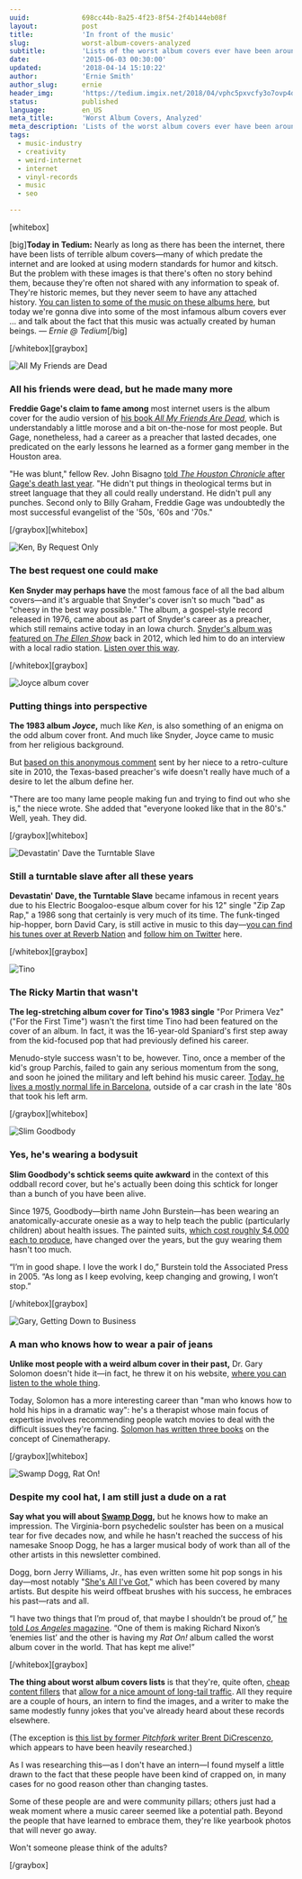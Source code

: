 ```yaml
---
uuid:             698cc44b-8a25-4f23-8f54-2f4b144eb08f
layout:           post
title:            'In front of the music'
slug:             worst-album-covers-analyzed
subtitle:         'Lists of the worst album covers ever have been around forever, but often it''s the images that spread—not the stories behind the albums. Let''s fix that.'
date:             '2015-06-03 00:30:00'
updated:          '2018-04-14 15:10:22'
author:           'Ernie Smith'
author_slug:      ernie
header_img:       'https://tedium.imgix.net/2018/04/vphc5pxvcfy3o7ovp4dc--1-.gif'
status:           published
language:         en_US
meta_title:       'Worst Album Covers, Analyzed'
meta_description: 'Lists of the worst album covers ever have been around forever, but often it''s the images that spread—not the stories behind the albums. Let''s fix that.'
tags:
  - music-industry
  - creativity
  - weird-internet
  - internet
  - vinyl-records
  - music
  - seo

---
```


[whitebox]

[big]**Today in Tedium:** Nearly as long as there has been the internet, there have been lists of terrible album covers—many of which predate the internet and are looked at using modern standards for humor and kitsch. But the problem with these images is that there's often no story behind them, because they're often not shared with any information to speak of. They're historic memes, but they never seem to have any attached history. [You can listen to some of the music on these albums here](https://www.youtube.com/watch?v=-jaHEa5omWE), but today we're gonna dive into some of the most infamous album covers ever … and talk about the fact that this music was actually created by human beings. _— Ernie @ Tedium_[/big]

[/whitebox][graybox]

![All My Friends are Dead](https://tedium.imgix.net/2018/04/f7nljzgi7pmpssqt0cyk.jpg)

### All his friends were dead, but he made many more

**Freddie Gage's claim to fame among** most internet users is the album cover for the audio version of [his book _All My Friends Are Dead_](http://freddiegage.com/books_amfad), which is understandably a little morose and a bit on-the-nose for most people. But Gage, nonetheless, had a career as a preacher that lasted decades, one predicated on the early lessons he learned as a former gang member in the Houston area.

"He was blunt," fellow Rev. John Bisagno [told _The Houston Chronicle_ after Gage's death last year](http://www.chron.com/news/houston-deaths/article/Freddie-Gage-Houston-teen-gang-leader-turned-5758870.php). "He didn't put things in theological terms but in street language that they all could really understand. He didn't pull any punches. Second only to Billy Graham, Freddie Gage was undoubtedly the most successful evangelist of the '50s, '60s and '70s."

[/graybox][whitebox]

![Ken, By Request Only](https://tedium.imgix.net/2018/04/lstmsi4oibxavxw7usso.jpg)

### The best request one could make

**Ken Snyder may perhaps have** the most famous face of all the bad album covers—and it's arguable that Snyder's cover isn't so much "bad" as "cheesy in the best way possible." The album, a gospel-style record released in 1976, came about as part of Snyder's career as a preacher, which still remains active today in an Iowa church. [Snyder's album was featured on _The Ellen Show_](https://www.youtube.com/watch?v=iXFT8AwEss4) back in 2012, which led him to do an interview with a local radio station. [Listen over this way](http://kiwaradio.com/local-news/sheldon-pastors-record-album-cover-featured-on-ellen-show/).

[/whitebox][graybox]

![Joyce album cover](https://tedium.imgix.net/2018/04/wf27oocozsdpfycrn6fn.jpg)

### Putting things into perspective

**The 1983 album _Joyce_,** much like _Ken_, is also something of an enigma on the odd album cover front. And much like Snyder, Joyce came to music from her religious background.

But [based on this anonymous comment](http://www.retrospace.org/2010/01/joyce-drake-mystery-unraveled.html) sent by her niece to a retro-culture site in 2010, the Texas-based preacher's wife doesn't really have much of a desire to let the album define her.

"There are too many lame people making fun and trying to find out who she is," the niece wrote. She added that "everyone looked like that in the 80's." Well, yeah. They did.

[/graybox][whitebox]

![Devastatin' Dave the Turntable Slave](https://tedium.imgix.net/2018/04/t6rfivjw7sw0djeumtdx.jpg)

### Still a turntable slave after all these years

**Devastatin' Dave, the Turntable Slave** became infamous in recent years due to his Electric Boogaloo-esque album cover for his 12" single "Zip Zap Rap," a 1986 song that certainly is very much of its time. The funk-tinged hip-hopper, born David Cary, is still active in music to this day—[you can find his tunes over at Reverb Nation](http://www.reverbnation.com/devastatindavetheturntableslave) and [follow him on Twitter](https://twitter.com/davestatendave) here.

[/whitebox][graybox]

![Tino](https://tedium.imgix.net/2018/04/yh91exdzifiziyyleeow.jpg)

### The Ricky Martin that wasn't

**The leg-stretching album cover for Tino's 1983 single** "Por Primera Vez" ("For the First Time") wasn't the first time Tino had been featured on the cover of an album. In fact, it was the 16-year-old Spaniard's first step away from the kid-focused pop that had previously defined his career.

Menudo-style success wasn't to be, however. Tino, once a member of the kid's group Parchís, failed to gain any serious momentum from the song, and soon he joined the military and left behind his music career. [Today, he lives a mostly normal life in Barcelona](http://www.imdb.com/name/nm0273193/?ref_=tt_ov_st), outside of a car crash in the late '80s that took his left arm.

[/graybox][whitebox]

![Slim Goodbody](https://tedium.imgix.net/2018/04/zs6elg0qjlq8lsubpppm.jpg)

### Yes, he's wearing a bodysuit

**Slim Goodbody's schtick seems quite awkward** in the context of this oddball record cover, but he's actually been doing this schtick for longer than a bunch of you have been alive.

Since 1975, Goodbody—birth name John Burstein—has been wearing an anatomically-accurate onesie as a way to help teach the public (particularly children) about health issues. The painted suits, [which cost roughly $4,000 each to produce](http://www.nbcnews.com/id/8475072/site/todayshow/ns/today-entertainment/t/slim-goodbody-still-educating-children/), have changed over the years, but the guy wearing them hasn't too much.

“I’m in good shape. I love the work I do,” Burstein told the Associated Press in 2005. “As long as I keep evolving, keep changing and growing, I won’t stop.”

[/whitebox][graybox]

![Gary, Getting Down to Business](https://tedium.imgix.net/2018/04/givonbunaddsxfapsyyk.jpg)

### A man who knows how to wear a pair of jeans

**Unlike most people with a weird album cover in their past,** Dr. Gary Solomon doesn't hide it—in fact, he threw it on his website, [where you can listen to the whole thing](http://www.cinema-therapy.com/music.html).

Today, Solomon has a more interesting career than "man who knows how to hold his hips in a dramatic way": he's a therapist whose main focus of expertise involves recommending people watch movies to deal with the difficult issues they're facing. [Solomon has written three books](http://amzn.to/1RI0GE7) on the concept of Cinematherapy.

[/graybox][whitebox]

![Swamp Dogg, Rat On!](https://tedium.imgix.net/2018/04/n90q9lvl8zvujqj69dh4.jpg)

### Despite my cool hat, I am still just a dude on a rat

**Say what you will about [Swamp Dogg](http://www.swampdogg.net/),** but he knows how to make an impression. The Virginia-born psychedelic soulster has been on a musical tear for five decades now, and while he hasn't reached the success of his namesake Snoop Dogg, he has a larger musical body of work than all of the other artists in this newsletter combined.

Dogg, born Jerry Williams, Jr., has even written some hit pop songs in his day—most notably "[She's All I've Got](https://www.youtube.com/watch?v=gzVPlcaG8KA)," which has been covered by many artists. But despite his weird offbeat brushes with his success, he embraces his past—rats and all.

“I have two things that I’m proud of, that maybe I shouldn’t be proud of,” [he told _Los Angeles_ magazine](http://www.lamag.com/culturefiles/the-most-successful-failure-in-the-us-rides-a-giant-albino-rat-meet-swamp-dogg/). “One of them is making Richard Nixon’s ‘enemies list’ and the other is having my _Rat On!_ album called the worst album cover in the world. That has kept me alive!”

[/whitebox][graybox]

**The thing about worst album covers lists** is that they're, quite often, [cheap content fillers](http://www.southflorida.com/wsfl-even-more-worst-albums-photogallery.html) that [allow for a nice amount of long-tail traffic](http://www.mirror.co.uk/usvsth3m/12-absolute-worst-album-covers-5541520). All they require are a couple of hours, an intern to find the images, and a writer to make the same modestly funny jokes that you've already heard about these records elsewhere.

(The exception is [this list by former _Pitchfork_ writer Brent DiCrescenzo](http://pitchfork.com/features/staff-lists/6194-the-worst-record-covers-of-all-time/), which appears to have been heavily researched.)

As I was researching this—as I don't have an intern—I found myself a little drawn to the fact that these people have been kind of crapped on, in many cases for no good reason other than changing tastes.

Some of these people are and were community pillars; others just had a weak moment where a music career seemed like a potential path. Beyond the people that have learned to embrace them, they're like yearbook photos that will never go away.

Won't someone please think of the adults?

[/graybox]
